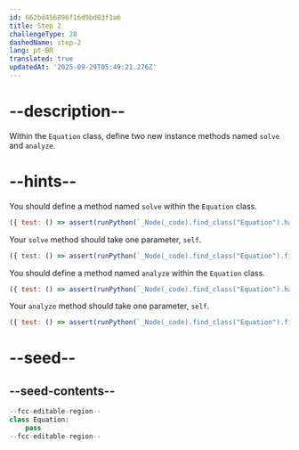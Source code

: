 ```yaml
---
id: 662bd456896f16d9bd03f1a6
title: Step 2
challengeType: 20
dashedName: step-2
lang: pt-BR
translated: true
updatedAt: '2025-09-29T05:49:21.276Z'
---
```


# --description--

Within the `Equation` class, define two new instance methods named `solve` and `analyze`.

# --hints--

You should define a method named `solve` within the `Equation` class.

```js
({ test: () => assert(runPython(`_Node(_code).find_class("Equation").has_function("solve")`)) })
```

Your `solve` method should take one parameter, `self`.

```js
({ test: () => assert(runPython(`_Node(_code).find_class("Equation").find_function("solve").has_args("self")`)) })
```

You should define a method named `analyze` within the `Equation` class.

```js
({ test: () => assert(runPython(`_Node(_code).find_class("Equation").has_function("analyze")`)) })
```

Your `analyze` method should take one parameter, `self`.

```js
({ test: () => assert(runPython(`_Node(_code).find_class("Equation").find_function("analyze").has_args("self")`)) })
```

# --seed--

## --seed-contents--

```py
--fcc-editable-region--
class Equation:
    pass
--fcc-editable-region--
```
